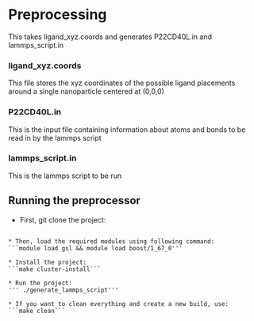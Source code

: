 # Preprocessing

This takes ligand_xyz.coords and generates P22CD40L.in and lammps_script.in

### ligand_xyz.coords

This file stores the xyz coordinates of the possible ligand placements around a single nanoparticle centered at (0,0,0)

### P22CD40L.in

This is the input file containing information about atoms and bonds to be read in by the lammps script

### lammps_script.in

This is the lammps script to be run

## Running the preprocessor

* First, git clone the project:
```git clone https://github.com/softmaterialslab/nanobind.git '''

* Then, load the required modules using following command:
```module load gsl && module load boost/1_67_0'''

* Install the project:
```make cluster-install```

* Run the project:
''' ./generate_lammps_script'''

* If you want to clean everything and create a new build, use:
```make clean```


